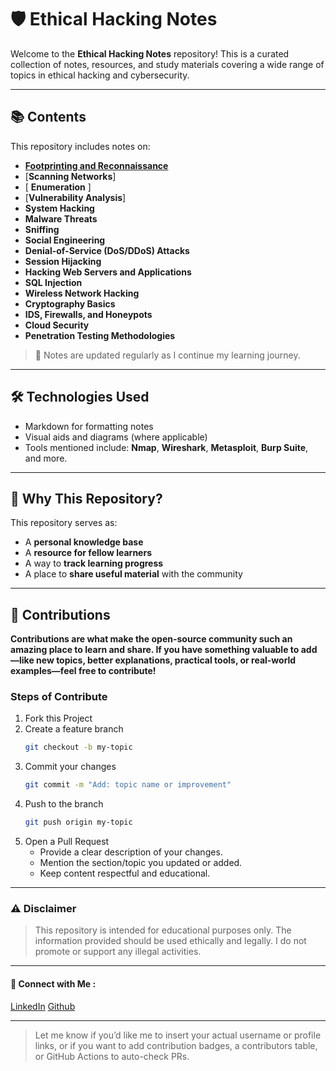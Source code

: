 # 🛡️ Ethical Hacking Notes

Welcome to the **Ethical Hacking Notes** repository! This is a curated collection of notes, resources, and study materials covering a wide range of topics in ethical hacking and cybersecurity.

---

## 📚 Contents

This repository includes notes on:

- [**Footprinting and Reconnaissance**](https://github.com/neelvaria/Ethical_Hacking_Notes/blob/master/Reconnaissance_Phase/Reconnaissance%20Phase%20of%20Ethical%20Hackin.md)
- [**Scanning Networks**]
- [ **Enumeration** ]
- [**Vulnerability Analysis**]
- **System Hacking**
- **Malware Threats**
- **Sniffing**
- **Social Engineering**
- **Denial-of-Service (DoS/DDoS) Attacks**
- **Session Hijacking**
- **Hacking Web Servers and Applications**
- **SQL Injection**
- **Wireless Network Hacking**
- **Cryptography Basics**
- **IDS, Firewalls, and Honeypots**
- **Cloud Security**
- **Penetration Testing Methodologies**

> 📌 Notes are updated regularly as I continue my learning journey.

---

## 🛠️ Technologies Used

- Markdown for formatting notes  
- Visual aids and diagrams (where applicable)  
- Tools mentioned include: **Nmap**, **Wireshark**, **Metasploit**, **Burp Suite**, and more.

---

## 🧠 Why This Repository?

This repository serves as:

- A **personal knowledge base**  
- A **resource for fellow learners**  
- A way to **track learning progress**  
- A place to **share useful material** with the community

---


## 🤝 Contributions

<b>Contributions are what make the open-source community such an amazing place to learn and share. If you have something valuable to add—like new topics, better explanations, practical tools, or real-world examples—feel free to contribute!</b>

### Steps of Contribute 
1. Fork this Project
2. Create a feature branch
   ```bash 
   git checkout -b my-topic
    ```
3. Commit your changes
    ```bash
    git commit -m "Add: topic name or improvement"
    ```
4. Push to the branch
    ```bash
    git push origin my-topic
    ```
5. Open a Pull Request
    - Provide a clear description of your changes.
    - Mention the section/topic you updated or added.
    - Keep content respectful and educational.

---

### ⚠️ Disclaimer
> This repository is intended for educational purposes only. The information provided should be used ethically and legally. I do not promote or support any illegal activities.

---

#### 🔗 Connect with Me :
[LinkedIn](https://www.linkedin.com/in/neelvaria/)
[Github](https://github.com/neelvaria)

---

 
> Let me know if you’d like me to insert your actual username or profile links, or if you want to add contribution badges, a contributors table, or GitHub Actions to auto-check PRs.



